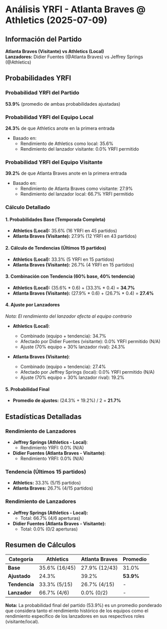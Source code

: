 # Análisis YRFI - Atlanta Braves @ Athletics (2025-07-09)

## Información del Partido
**Atlanta Braves (Visitante) vs Athletics (Local)**  
**Lanzadores:** Didier Fuentes (@Atlanta Braves) vs Jeffrey Springs (@Athletics)

## Probabilidades YRFI

### Probabilidad YRFI del Partido
**53.9%** (promedio de ambas probabilidades ajustadas)

### Probabilidad YRFI del Equipo Local
**24.3%** de que Athletics anote en la primera entrada
- Basado en:
  - Rendimiento de Athletics como local: 35.6%
  - Rendimiento del lanzador visitante: 0.0% YRFI permitido

### Probabilidad YRFI del Equipo Visitante
**39.2%** de que Atlanta Braves anote en la primera entrada
- Basado en:
  - Rendimiento de Atlanta Braves como visitante: 27.9%
  - Rendimiento del lanzador local: 66.7% YRFI permitido

### Cálculo Detallado

#### 1. Probabilidades Base (Temporada Completa)
- **Athletics (Local):** 35.6% (16 YRFI en 45 partidos)
- **Atlanta Braves (Visitante):** 27.9% (12 YRFI en 43 partidos)

#### 2. Cálculo de Tendencias (Últimos 15 partidos)
- **Athletics (Local):** 33.3% (5 YRFI en 15 partidos)
- **Atlanta Braves (Visitante):** 26.7% (4 YRFI en 15 partidos)

#### 3. Combinación con Tendencia (60% base, 40% tendencia)
- **Athletics (Local):** (35.6% * 0.6) + (33.3% * 0.4) = **34.7%**
- **Atlanta Braves (Visitante):** (27.9% * 0.6) + (26.7% * 0.4) = **27.4%**

#### 4. Ajuste por Lanzadores
*Nota: El rendimiento del lanzador afecta al equipo contrario*

- **Athletics (Local)**:
  - Combinado (equipo + tendencia): 34.7%
  - Afectado por Didier Fuentes (visitante): 0.0% YRFI permitido (N/A)
  - Ajuste (70% equipo + 30% lanzador rival): 24.3%

- **Atlanta Braves (Visitante)**:
  - Combinado (equipo + tendencia): 27.4%
  - Afectado por Jeffrey Springs (local): 0.0% YRFI permitido (N/A)
  - Ajuste (70% equipo + 30% lanzador rival): 19.2%

#### 5. Probabilidad Final
- **Promedio de ajustes:** (24.3% + 19.2%) / 2 = **21.7%**

## Estadísticas Detalladas


### Rendimiento de Lanzadores
- **Jeffrey Springs (Athletics - Local)**:
  - Rendimiento YRFI: 0.0% (N/A)
- **Didier Fuentes (Atlanta Braves - Visitante)**:
  - Rendimiento YRFI: 0.0% (N/A)
### Tendencia (Últimos 15 partidos)
- **Athletics:** 33.3% (5/15 partidos)
- **Atlanta Braves:** 26.7% (4/15 partidos)

### Rendimiento de Lanzadores
- **Jeffrey Springs (Athletics - Local):**
  - Total: 66.7% (4/6 aperturas)
- **Didier Fuentes (Atlanta Braves - Visitante):**
  - Total: 0.0% (0/2 aperturas)

## Resumen de Cálculos
| Categoría | Athletics            | Atlanta Braves       | Promedio |
|-----------|----------------------|----------------------|----------|
| **Base** | 35.6% (16/45) | 27.9% (12/43) | 31.0% |
| **Ajustado** | 24.3% | 39.2% | **53.9%** |
| **Tendencia** | 33.3% (5/15) | 26.7% (4/15) | - |
| **Lanzador** | 66.7% (4/6) | 0.0% (0/2) | - |

**Nota:** La probabilidad final del partido (53.9%) es un promedio ponderado que considera tanto el rendimiento histórico de los equipos como el rendimiento específico de los lanzadores en sus respectivos roles (visitante/local).